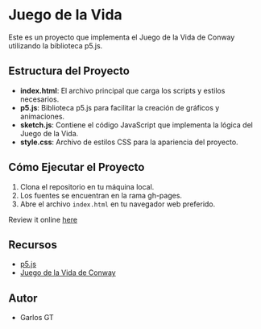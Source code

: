 # Juego de la Vida

Este es un proyecto que implementa el Juego de la Vida de Conway utilizando la biblioteca p5.js.

## Estructura del Proyecto

- **index.html**: El archivo principal que carga los scripts y estilos necesarios.
- **p5.js**: Biblioteca p5.js para facilitar la creación de gráficos y animaciones.
- **sketch.js**: Contiene el código JavaScript que implementa la lógica del Juego de la Vida.
- **style.css**: Archivo de estilos CSS para la apariencia del proyecto.

## Cómo Ejecutar el Proyecto

1. Clona el repositorio en tu máquina local.
2. Los fuentes se encuentran en la rama gh-pages.
3. Abre el archivo `index.html` en tu navegador web preferido.

Review it online <a href="https://cgarciagl.github.io/juegodelavida/" target="_blank">here</a>

## Recursos

- [p5.js](https://p5js.org/)
- [Juego de la Vida de Conway](https://es.wikipedia.org/wiki/Juego_de_la_vida)

## Autor

- Garlos GT
